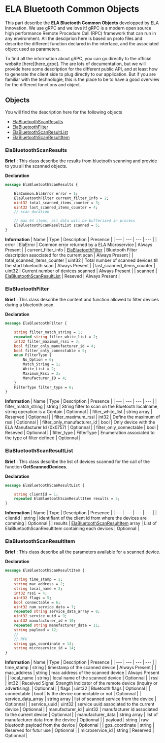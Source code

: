 # ELA Bluetooth Common Objects
This part describe the **ELA Bluetooth Common Objects** developped by ELA Innovation. We use gRPC and we love it! gRPC is a modern open source high performance Remote Procedure Call (RPC) framework that can run in any environment. All the desciprion here is based on proto files and describe the different function declared in the interface, and the associated object used as parameters.

To find all the information about gRPC, you can go directly to the official website [here][here_grpc]. The are lots of documentation, but we will provide here some description for the different public API, and at least how to generate the client side to plug directly to our application. But if you are familiar with the technologie, this is the place to be to have a good overview for the different fonctions and object.

## Objects
You will find the description here for the following objects
- [ElaBluetoothScanResults](#elabluetoothscanresults)
- [ElaBluetoothFilter](#elabluetoothfilter)
- [ElaBluetoothScanResultList](#elabluetoothscanresultlist)
- [ElaBluetoothScanResultItem](#elabluetoothscanresultitem)

### ElaBluetoothScanResults
**Brief** : This class describe the results from bluetooth scanning and provide to you all the scanned objects.

**Declaration** 
```proto
message ElaBluetoothScanResults {

	ElaCommon.ElaError error = 1;
	ElaBluetoothFilter current_filter_info = 2;
	uint32 total_scanned_items_counter = 3;
	uint32 last_scanned_items_counter = 4;
	// scan duration

	// max 64 items, all data will be bufferized in process
	ElaBluetoothScanResultList scanned = 5;
}
```

**Information**
| Name | Type | Description | Presence |
| --- | --- | --- | --- |
| error | ElaError | Common error returned by a ELA Microservice | Always Present |
| current_filter_info | [ElaBluetoothFilter](https://github.com/elaInnovation/elaMicroserviceGrpc/blob/master/Documentation/Bluetooth%20Common/README.md#elabluetoothfilter) | Bluetooth Filter description associated for the current scan | Always Present |
| total_scanned_items_counter | uint32 | Total number of scanned devices till the start bluetooth scan | Always Present |
| last_scanned_items_counter | uint32 | Current number of devices scanned | Always Present |
| scanned | [ElaBluetoothScanResultList](https://github.com/elaInnovation/elaMicroserviceGrpc/blob/master/Documentation/Bluetooth%20Common/README.md#elabluetoothscanresultlist) | Reseved | Always Present |

### ElaBluetoothFilter
**Brief** : This class describe the content and function allowed to filter devices during a bluetooth scan.

**Declaration** 
```proto
message ElaBluetoothFilter {

	string filter_match_string = 1;
	repeated string filter_white_list = 2;
	int32 filter_maximum_rssi = 3;
	bool filter_only_manufacturer_id = 4;
	bool filter_only_connectable = 5;
	enum FilterType {
		No_Option = 0;
		Match_String = 1;
		White_List = 2;
		Maximum_Rssi = 3;
		Manufacturer_ID = 4;
	}
	FilterType filter_type = 6;
}
```

**Information**
| Name | Type | Description | Presence |
| --- | --- | --- | --- |
| filter_match_string | string | String filter to scan on the Bluetooth localname, string operation is a Contain | Optionnal |
| filter_white_list | string array | Reserved | Optionnal |
| filter_maximum_rssi | int32 | Define the maximum of rssi | Optionnal |
| filter_only_manufacturer_id | bool | Only device with the ELA Manufacturer Id (0x0757) | Optionnal |
| filter_only_connectable | bool | Reseved | Optionnal |
| filter_type | FilterType | Enumeration associated to the type of filter defined | Optionnal |

### ElaBluetoothScanResultList
**Brief** : This class describe the list of devices scanned for the call of the function **GetScannedDevices**.

**Declaration**
```proto
message ElaBluetoothScanResultList {

	string clientId = 1;
	repeated ElaBluetoothScanResultItem results = 2;
}
```

**Information**
| Name | Type | Description | Presence |
| --- | --- | --- | --- |
| clientId | string | identifiant of the client id from where the devices are comming | Optionnal |
| results | [ElaBluetoothScanResultItem](https://github.com/elaInnovation/elaMicroserviceGrpc/edit/master/Documentation/Bluetooth%20Common/README.md#elabluetoothscanresultitem) array | List of ElaBluetoothScanResultItem containing each devices | Optionnal |

### ElaBluetoothScanResultItem
**Brief** : This class describe all the parameters available for a scanned device.

**Declaration**
```proto
message ElaBluetoothScanResultItem {

	string time_stamp = 1;
	string mac_address = 2;
	string local_name = 3;
	int32 rssi = 4;
	uint32 flags = 5;
	bool connectable = 6;
	uint32 num_service_data = 7;
	repeated string service_data_array = 8;
	uint32 service_uuid = 9;
	uint32 manufacturer_id = 10;
	repeated string manufacturer_data = 11;
	string payload = 12;
	//
	// RFU
	string gps_coordinate = 13;
	string microservice_id = 14;
}
```

**Information**
| Name | Type | Description | Presence |
| --- | --- | --- | --- |
| time_stamp | string | timestamp of the scanned device | Always Present |
| mac_address | string | mac address of the scanned device | Always Present |
| local_name | string | local name of the scanned device | Optionnal |
| rssi | int32 | Received Signal Strength Indicator of the remote device (inquiry or advertising). | Optionnal |
| flags | uint32 | Bluetooth flags | Optionnal |
| connectable | bool | Is the device connectable or not | Optionnal |
| service_data_array | string array | list of scanned service from the device | Optionnal |
| service_uuid | uint32 | service uuid associated to the current device | Optionnal |
| manufacturer_id | uint32 | manufacturer id associated to the current device | Optionnal |
| manufacturer_data | string array | list of manufacturer data from the device | Optionnal |
| payload | string | raw bluetooth payload from the device | Optionnal |
| gps_coordinate | string | Reserved for futur use | Optionnal |
| microservice_id | string | Reserved | Optionnal |
